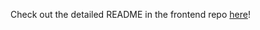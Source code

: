 Check out the detailed README in the frontend repo [here](https://github.com/michielfbr/MyRecipeBook_frontend/blob/master/README.md)!